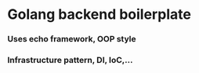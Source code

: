 # Golang backend boilerplate

### Uses echo framework, OOP style

### Infrastructure pattern, DI, IoC,...
